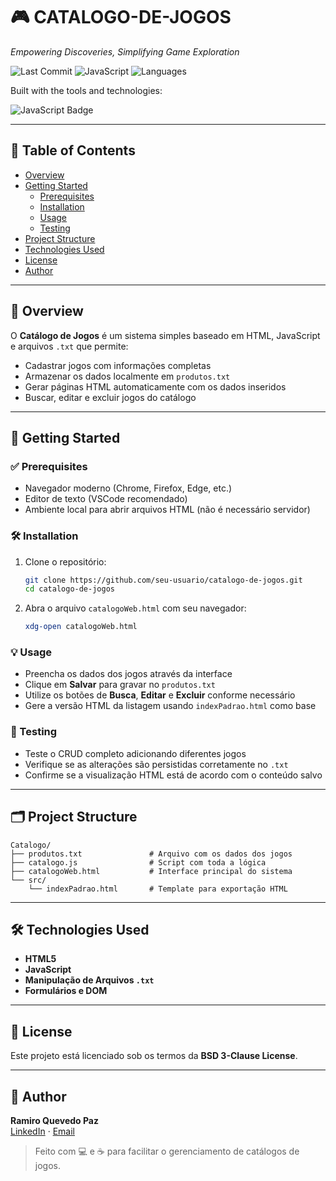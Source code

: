 
# 🎮 CATALOGO-DE-JOGOS

*Empowering Discoveries, Simplifying Game Exploration*

![Last Commit](https://img.shields.io/github/last-commit/usuario/catalogo-de-jogos?style=flat-square)
![JavaScript](https://img.shields.io/badge/javascript-79.9%25-yellow?style=flat-square&logo=javascript)
![Languages](https://img.shields.io/badge/languages-2-informational?style=flat-square)

Built with the tools and technologies:

![JavaScript Badge](https://img.shields.io/badge/JavaScript-F7DF1E?style=for-the-badge&logo=javascript&logoColor=black)

---

## 📑 Table of Contents

- [Overview](#overview)
- [Getting Started](#getting-started)
    - [Prerequisites](#prerequisites)
    - [Installation](#installation)
    - [Usage](#usage)
    - [Testing](#testing)
- [Project Structure](#project-structure)
- [Technologies Used](#technologies-used)
- [License](#license)
- [Author](#author)

---

## 📖 Overview

O **Catálogo de Jogos** é um sistema simples baseado em HTML, JavaScript e arquivos `.txt` que permite:

- Cadastrar jogos com informações completas
- Armazenar os dados localmente em `produtos.txt`
- Gerar páginas HTML automaticamente com os dados inseridos
- Buscar, editar e excluir jogos do catálogo

---

## 🚀 Getting Started

### ✅ Prerequisites

- Navegador moderno (Chrome, Firefox, Edge, etc.)
- Editor de texto (VSCode recomendado)
- Ambiente local para abrir arquivos HTML (não é necessário servidor)

### 🛠️ Installation

1. Clone o repositório:
   ```bash
   git clone https://github.com/seu-usuario/catalogo-de-jogos.git
   cd catalogo-de-jogos
   ```

2. Abra o arquivo `catalogoWeb.html` com seu navegador:
   ```bash
   xdg-open catalogoWeb.html
   ```

### 💡 Usage

- Preencha os dados dos jogos através da interface
- Clique em **Salvar** para gravar no `produtos.txt`
- Utilize os botões de **Busca**, **Editar** e **Excluir** conforme necessário
- Gere a versão HTML da listagem usando `indexPadrao.html` como base

### 🧪 Testing

- Teste o CRUD completo adicionando diferentes jogos
- Verifique se as alterações são persistidas corretamente no `.txt`
- Confirme se a visualização HTML está de acordo com o conteúdo salvo

---

## 🗂 Project Structure

```
Catalogo/
├── produtos.txt               # Arquivo com os dados dos jogos
├── catalogo.js                # Script com toda a lógica
├── catalogoWeb.html           # Interface principal do sistema
└── src/
    └── indexPadrao.html       # Template para exportação HTML
```

---

## 🛠 Technologies Used

- **HTML5**
- **JavaScript**
- **Manipulação de Arquivos `.txt`**
- **Formulários e DOM**

---

## 📄 License

Este projeto está licenciado sob os termos da **BSD 3-Clause License**.

---

## 👤 Author

**Ramiro Quevedo Paz**  
[LinkedIn](https://linkedin.com/in/ramiro-quevedo-paz-8a3457344/) · [Email](mailto:ramiroqpaz@gmail.com)

> Feito com 💻 e ☕ para facilitar o gerenciamento de catálogos de jogos.

